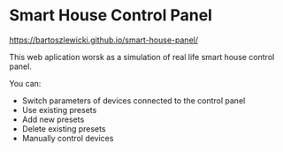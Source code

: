 # Smart House Control Panel

https://bartoszlewicki.github.io/smart-house-panel/

This web aplication worsk as a simulation of real life smart house control panel. 

You can:
- Switch parameters of devices connected to the control panel
- Use existing presets
- Add new presets 
- Delete existing presets
- Manually control devices
